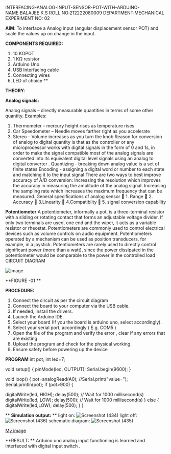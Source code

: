 
 INTERFACING-ANALOG-INPUT-SENSOR-POT-WITH-ARDUINO-
 NAME:BALAJEE K.S
 ROLL NO:212222080009
 DEPARTMENT:MECHANICAL
 EXPERIMENT NO: 02




**AIM**:  To interface a Analog  input (angular displacement sensor POT) and scale the values up on change in the input.


**COMPONENTS REQUIRED:**
1.	10 KΩPOT
2.	1 KΩ resistor 
3.	Arduino Uno 
4.	USB Interfacing cable 
5.	Connecting wires 
6.	LED of choice 
**


**THEORY**: 

**Analog signals:**

Analog signals – directly measurable quantities in terms of some other quantity.
Examples:
1. Thermometer – mercury height rises as temperature rises
2. Car Speedometer – Needle moves farther right as you accelerate
3. Stereo – Volume increases as you turn the knob
Reason for conversion of analog to digital quantity is that as the controller or any microprocessor works with digital signals in the form of 0 and 1s, in order to make the signal compatible  most of the analog signals are converted into its equivalent digital level signals using an analog to digital converter .
Quantizing - breaking down analog value is a set of finite states
Encoding - assigning a digital word or number to each state and matching it to the input signal
 There are two ways to best improve accuracy of A/D conversion:
Increasing the resolution which improves the accuracy in measuring the amplitude of the analog signal.
Increasing the sampling rate which increases the maximum frequency that can be measured.
General specifications of analog sensor
	1. Range
	2. Accuracy
	3.Linearity
	4.Compatiblity
	5. signal conversion capability

**Potentiometer**
A potentiometer, informally a pot, is a three-terminal resistor with a sliding or rotating contact that forms an adjustable voltage divider. If only two terminals are used, one end and the wiper, it acts as a variable resistor or rheostat.
Potentiometers are commonly used to control electrical devices such as volume controls on audio equipment. Potentiometers operated by a mechanism can be used as position transducers, for example, in a joystick. Potentiometers are rarely used to directly control significant power (more than a watt), since the power dissipated in the potentiometer would be comparable to the power in the controlled load
CIRCUIT DIAGRAM





![image](https://user-images.githubusercontent.com/36288975/163530788-eec3cdc3-95e8-4d2d-8349-6d0ea4c9439c.png)

**FIGURE -01
**

**PROCEDURE:**

1.	Connect the circuit as per the circuit diagram 
2.	Connect the board to your computer via the USB cable.
3.	If needed, install the drivers.
4.	Launch the Arduino IDE.
5.	Select your board (If you the board is arduino uno, select accordingly).
6.	Select your serial port, accordingly ( E.g. COM5 )
7.	Open the file of the program  and verify the error , clear if any errors that are existing 
8.	Upload the program and check for the physical working. 
9.	Ensure safety before powering up the device 



**PROGRAM** 
int pot;
int led=7;

void setup()
{
  pinMode(led, OUTPUT);
  Serial.begin(9600);
}

void loop()
{
  pot=analogRead(A0);
  //Serial.print("value=");
  Serial.println(pot);
  if (pot>900)
  {
    
  digitalWrite(led, HIGH);
  delay(500); // Wait for 1000 millisecond(s)
  digitalWrite(led, LOW);
  delay(500); // Wait for 1000 millisecond(s)
}
  else
  {
    digitalWrite(led,LOW);
    delay(500);
  }
}


 









**
**Simulation output:** 
**
light on:
![Screenshot (434)](https://github.com/balajeeakm/EXPERIMENT-NO--02-INTERFACING-ANALOG-INPUT-SENSOR-POT-WITH-ARDUINO-/assets/131589871/8b82b6a2-4e8d-4c9c-99b1-da896239603d)
light off:
![Screenshot (436)](https://github.com/balajeeakm/EXPERIMENT-NO--02-INTERFACING-ANALOG-INPUT-SENSOR-POT-WITH-ARDUINO-/assets/131589871/385fe706-5637-484f-bea4-c19ecf43eac2)
schematic diagram:
![Screenshot (435)](https://github.com/balajeeakm/EXPERIMENT-NO--02-INTERFACING-ANALOG-INPUT-SENSOR-POT-WITH-ARDUINO-/assets/131589871/df1f1c21-0247-4cc9-be0c-03fc987e2f60)





[My image](username.github.com/repository/img/image.jpg)







**RESULT: ** Arduino uno analog input functioning is learned and interfaced with digital input switch .
